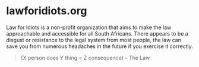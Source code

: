 # lawforidiots.org

Law for Idiots is a non-profit organization that aims to make the law approachable and accessible for all South Africans. There appears to be a disgust or resistance to the legal system from most people, the law can save you from numerous headaches in the future if you exercise it correctly.

> (X person does Y thing = Z consequence) - The Law
